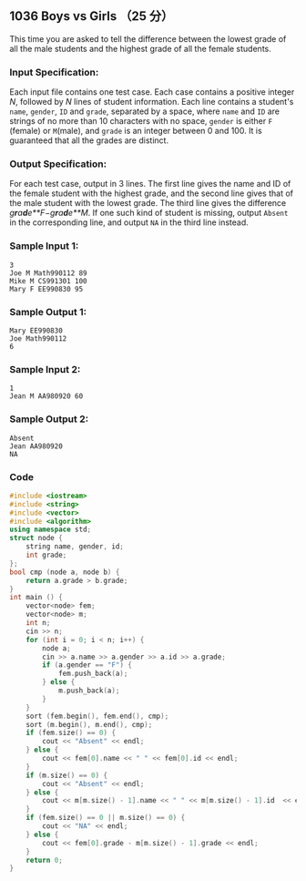 ## 1036 Boys vs Girls （25 分）

This time you are asked to tell the difference between the lowest grade of all the male students and the highest grade of all the female students.

### Input Specification:

Each input file contains one test case. Each case contains a positive integer *N*, followed by *N* lines of student information. Each line contains a student's `name`, `gender`, `ID` and `grade`, separated by a space, where `name` and `ID` are strings of no more than 10 characters with no space, `gender` is either `F` (female) or `M`(male), and `grade` is an integer between 0 and 100. It is guaranteed that all the grades are distinct.

### Output Specification:

For each test case, output in 3 lines. The first line gives the name and ID of the female student with the highest grade, and the second line gives that of the male student with the lowest grade. The third line gives the difference *g**r**a**d**e**F*−*g**r**a**d**e**M*. If one such kind of student is missing, output `Absent` in the corresponding line, and output `NA` in the third line instead.

### Sample Input 1:

```in
3
Joe M Math990112 89
Mike M CS991301 100
Mary F EE990830 95
```

### Sample Output 1:

```out
Mary EE990830
Joe Math990112
6
```

### Sample Input 2:

```in
1
Jean M AA980920 60
```

### Sample Output 2:

```out
Absent
Jean AA980920
NA
```

### Code

```c++
#include <iostream>
#include <string>
#include <vector>
#include <algorithm>
using namespace std;
struct node {
	string name, gender, id;
	int grade;	
}; 
bool cmp (node a, node b) {
	return a.grade > b.grade;
}
int main () {
	vector<node> fem;
	vector<node> m;
	int n;
	cin >> n;
	for (int i = 0; i < n; i++) {
		node a;
		cin >> a.name >> a.gender >> a.id >> a.grade;
		if (a.gender == "F") {
			fem.push_back(a);
		} else {
			m.push_back(a);
		}
	}
	sort (fem.begin(), fem.end(), cmp);
	sort (m.begin(), m.end(), cmp);
	if (fem.size() == 0) {
		cout << "Absent" << endl;
	} else {
		cout << fem[0].name << " " << fem[0].id << endl;
	}
	if (m.size() == 0) {
		cout << "Absent" << endl;
	} else {
		cout << m[m.size() - 1].name << " " << m[m.size() - 1].id  << endl;
	}
	if (fem.size() == 0 || m.size() == 0) {
		cout << "NA" << endl;
	} else {
		cout << fem[0].grade - m[m.size() - 1].grade << endl;
	}
	return 0;
}
```

